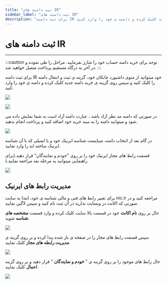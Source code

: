 ```yaml
---
title: "ثبت دامنه های IR"
sidebar_label: "ثبت دامنه های IR"
description: "برای ثبت دامنه IR خود میتوانید از منوی داشبورد چابکان خود، گزینه ی ثبت و انتقال دامنه را کلیک کنید و سپس روی گزینه ی خرید دامنه جدید کلیک کرده و دامنه ی خود را وارد کنید."
---
```


# ثبت دامنه های IR
---

:::caution توجه
برای خرید دامنه حساب خود را شارژ نفرمایید. مراحل را طی نموده و در آخر به درگاه مستقیم پرداخت متصل خواهید شد.
:::

برای ثبت دامنه IR خود میتوانید از منوی داشبورد چابکان خود، گزینه ی ثبت و انتقال دامنه را کلیک کنید و سپس روی گزینه ی خرید دامنه جدید کلیک کرده و دامنه ی خود را وارد کنید.

![](https://s1.chabokan.net/docs/gifs/dashboard-domain/domain-registration-install.gif)

![](https://s1.chabokan.net/docs/images/domain_1.jpg)

در صورتی که دامنه مد نظر آزاد باشد ، عبارت دامنه آزاد است به شما نمایش داده می شود و میتوانید دامنه را به سبد خرید خود اضافه کنید و پرداخت انجام بدهید.

![](https://s1.chabokan.net/docs/images/domain-10.jpg)

در گام بعد از انتخاب دامنه، میبایست شناسه ایرنیک خود و یا ایمیلی که با آن شناسه ایرنیک ساخته اید را وارد نمایید.

قسمت رابط های مجاز ایرنیک خود را بر روی "خودم و نمایندگان" قرار دهید.(برای راهنمایی میتوانید به مرحله بعد مراجعه نمایید.)

![](https://s1.chabokan.net/docs/images/domain-8.jpg)

## مدیریت رابط های ایرنیک‌

برای تغییر رابط های فنی و مالی شناسه ی خود، ابتدا به سایت nic.ir مراجعه کنید و در صورتی که اکانت در وبسایت ندارید در آن ثبت نام کنید و سپس لاگین نمایید.

حال بر روی **نام اکانت** خود در قسمت بالا سایت کلیک کرده و وارد قسمت **مشخصه های شناسه** شوید.

![](https://s1.chabokan.net/docs/images/domain_nic_1-edited.jpg)

سپس قسمت رابط های مجاز را در صفحه ی باز شده پیدا کرده و بر روی گزینه ی **مدیریت رابطه های مجاز** کلیک نمایید.

![](https://s1.chabokan.net/docs/images/domain_nic_2.jpg)

حال رابط های موجود را بر روی گزینه ی " **خودم و نمایندگان** " قرار دهید و بر روی گزینه **اعمال** کلیک نمایید.

![](https://s1.chabokan.net/docs/images/domain_nic_3-edited.jpg)
